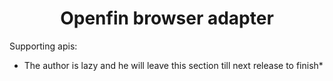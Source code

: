 <h1 align="center">Openfin browser adapter</h1>
<div align="center>
[![version][version-badge]][CHANGELOG] [![license][license-badge]][LICENSE]
</div>

Openfin browser adapter is a set of mockup openfin apis in browser environment to assist openfin based app developing.

* Written in typescript

# Supporting apis:
* The author is lazy and he will leave this section till next release to finish*

[LICENSE]: ./LICENSE.md
[CHANGELOG]: ./CHANGELOG.md

[version-badge]: https://img.shields.io/badge/version-0.20.10-blue.svg
[license-badge]: https://img.shields.io/badge/license-MIT-blue.svg
